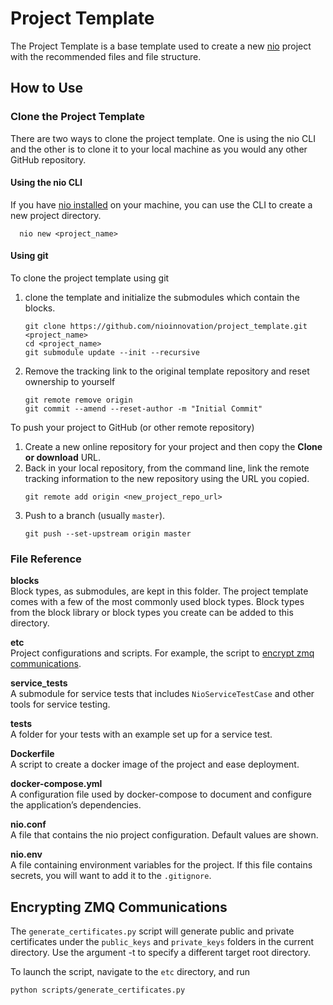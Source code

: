 # Project Template

The Project Template is a base template used to create a new [nio](n.io) project with the recommended files and file structure.

## How to Use

### Clone the Project Template
  There are two ways to clone the project template. One is using the nio CLI and the other is to clone it to your local machine as you would any other GitHub repository.
#### Using the nio CLI

  If you have [nio installed](docs.n.io) on your machine, you can use the CLI to create a new project directory.

  ```
    nio new <project_name>
  ```

#### Using git

To clone the project template using git
1. clone the template and initialize the submodules which contain the blocks.
    ```
    git clone https://github.com/nioinnovation/project_template.git <project_name>
    cd <project_name>
    git submodule update --init --recursive
    ```
1. Remove the tracking link to the original template repository and reset ownership to yourself
    ```
    git remote remove origin
    git commit --amend --reset-author -m "Initial Commit"
    ```
To push your project to GitHub (or other remote repository)

1. Create a new online repository for your project and then copy the **Clone or download** URL.
1. Back in your local repository, from the command line, link the remote tracking information to the new repository using the URL you copied.
    ```
    git remote add origin <new_project_repo_url>
    ```
1. Push to a branch (usually `master`).
    ```
    git push --set-upstream origin master
    ```

### File Reference

**blocks**<br>Block types, as submodules, are kept in this folder. The project template comes with a few of the most commonly used block types. Block types from the block library or block types you create can be added to this directory.

**etc**
<br>Project configurations and scripts. For example, the script to [encrypt zmq communications](#encrypting-zmq-communications).

**service_tests**<br>A submodule for service tests that includes `NioServiceTestCase` and other tools for service testing.

**tests**<br>A folder for your tests with an example set up for a service test.

**Dockerfile**<br>A script to create a docker image of the project and ease deployment.

**docker-compose.yml**<br>A configuration file used by docker-compose to document and configure the application’s dependencies.

**nio.conf**<br>A file that contains the nio project configuration. Default values are shown.

**nio.env**<br>A file containing environment variables for the project. If this file contains secrets, you will want to add it to the `.gitignore`.

## Encrypting ZMQ Communications

The `generate_certificates.py` script will generate public and private
certificates under the `public_keys` and `private_keys` folders in the current
directory. Use the argument -t to specify a different target root directory.

To launch the script, navigate to the `etc` directory, and run

```
python scripts/generate_certificates.py
```
